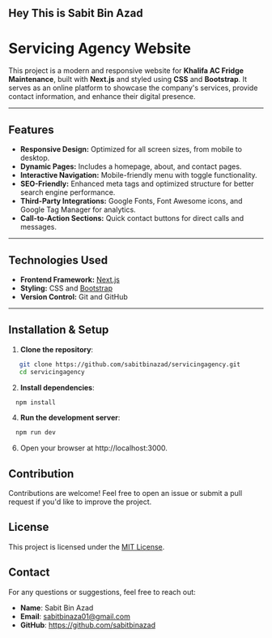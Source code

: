 ## Hey This is Sabit Bin Azad

# Servicing Agency Website

This project is a modern and responsive website for **Khalifa AC Fridge Maintenance**, built with **Next.js** and styled using **CSS** and **Bootstrap**. It serves as an online platform to showcase the company's services, provide contact information, and enhance their digital presence.

---

## Features

- **Responsive Design:** Optimized for all screen sizes, from mobile to desktop.
- **Dynamic Pages:** Includes a homepage, about, and contact pages.
- **Interactive Navigation:** Mobile-friendly menu with toggle functionality.
- **SEO-Friendly:** Enhanced meta tags and optimized structure for better search engine performance.
- **Third-Party Integrations:** Google Fonts, Font Awesome icons, and Google Tag Manager for analytics.
- **Call-to-Action Sections:** Quick contact buttons for direct calls and messages.

---

## Technologies Used

- **Frontend Framework:** [Next.js](https://nextjs.org/)
- **Styling:** CSS and [Bootstrap](https://getbootstrap.com/)
- **Version Control:** Git and GitHub

---

## Installation & Setup

1. **Clone the repository**:
```bash
   git clone https://github.com/sabitbinazad/servicingagency.git
   cd servicingagency
   ```

2. **Install dependencies**:
```bash
  npm install
  ```
4. **Run the development server**:
```bash
  npm run dev
```

6. Open your browser at http://localhost:3000.

## Contribution

Contributions are welcome! Feel free to open an issue or submit a pull request if you'd like to improve the project.

## License

This project is licensed under the [MIT License](LICENSE).

## Contact

For any questions or suggestions, feel free to reach out:
- **Name**: Sabit Bin Azad
- **Email**: sabitbinaza01@gmail.com
- **GitHub**: https://github.com/sabitbinazad
